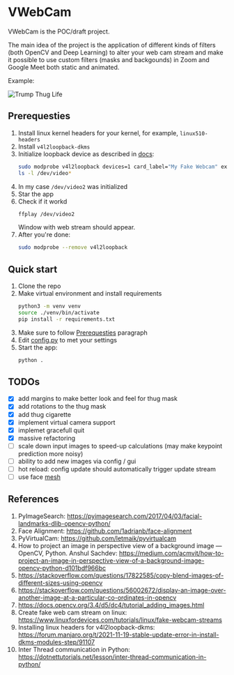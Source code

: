 # VWebCam

VWebCam is the POC/draft project.

The main idea of the project is the application of different kinds of filters (both OpenCV and Deep Learning) to alter your web cam stream and make it possible to use custom filters (masks and backgounds) in Zoom and Google Meet both static and animated.

Example:

![Trump Thug Life](https://media4.giphy.com/media/qUE3BDOjSt31viH1Pf/giphy.gif)

## Prerequesties
1. Install linux kernel headers for your kernel, for example, `linux510-headers`
2. Install `v4l2loopback-dkms`
3. Initialize loopback device as described in [docs](https://github.com/umlaeute/v4l2loopback#options):
   ```bash
   sudo modprobe v4l2loopback devices=1 card_label="My Fake Webcam" exclusive_caps=1
   ls -l /dev/video*
   ```
4. In my case `/dev/video2` was initialized
5. Star the app
6. Check if it workd
   ```bash
   ffplay /dev/video2
   ```
   Window with web stream should appear.
7. After you're done:
   ```bash  
   sudo modprobe --remove v4l2loopback
   ```

## Quick start

1. Clone the repo
2. Make virtual environment and install requirements
   ```bash
   python3 -m venv venv
   source ./venv/bin/activate
   pip install -r requirements.txt
   ```
3. Make sure to follow [Prerequesties](##Prerequesties) paragraph
4. Edit [config.py](config.py) to met your settings
5. Start the app:
   ```bash
   python .
   ```

## TODOs
- [x] add margins to make better look and feel for thug mask
- [x] add rotations to the thug mask
- [x] add thug cigarette
- [x] implement virtual camera support
- [x] implemet gracefull quit
- [x] massive refactoring
- [ ] scale down input images to speed-up calculations (may make keypoint prediction more noisy)
- [ ] ability to add new images via config / gui
- [ ] hot reload: config update should automatically trigger update stream
- [ ] use face [mesh](https://google.github.io/mediapipe/solutions/face_mesh.html)

## References
1. PyImageSearch: https://pyimagesearch.com/2017/04/03/facial-landmarks-dlib-opencv-python/
2. Face Alignment: https://github.com/1adrianb/face-alignment
3. PyVirtualCam: https://github.com/letmaik/pyvirtualcam
4. How to project an image in perspective view of a background image — OpenCV, Python. Anshul Sachdev: https://medium.com/acmvit/how-to-project-an-image-in-perspective-view-of-a-background-image-opencv-python-d101bdf966bc
5. https://stackoverflow.com/questions/17822585/copy-blend-images-of-different-sizes-using-opencv
6. https://stackoverflow.com/questions/56002672/display-an-image-over-another-image-at-a-particular-co-ordinates-in-opencv
7. https://docs.opencv.org/3.4/d5/dc4/tutorial_adding_images.html
8. Create fake web cam stream on linux: https://www.linuxfordevices.com/tutorials/linux/fake-webcam-streams
9. Installing linux headers for v4l2loopback-dkms: https://forum.manjaro.org/t/2021-11-19-stable-update-error-in-install-dkms-modules-step/91107
10. Inter Thread communication in Python: https://dotnettutorials.net/lesson/inter-thread-communication-in-python/